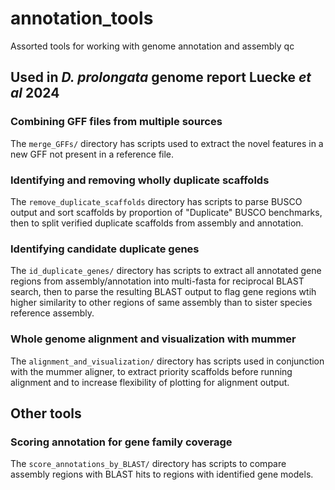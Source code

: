 # annotation_tools
Assorted tools for working with genome annotation and assembly qc

## Used in *D. prolongata* genome report Luecke *et al* 2024

### Combining GFF files from multiple sources
The `merge_GFFs/` directory has scripts used to extract the novel features in a new GFF not present in a reference file.

### Identifying and removing wholly duplicate scaffolds
The `remove_duplicate_scaffolds` directory has scripts to parse BUSCO output and sort scaffolds by proportion of "Duplicate" BUSCO benchmarks, then to split verified duplicate scaffolds from assembly and annotation.

### Identifying candidate duplicate genes
The `id_duplicate_genes/` directory has scripts to extract all annotated gene regions from assembly/annotation into multi-fasta for reciprocal BLAST search, then to parse the resulting BLAST output to flag gene regions wtih higher similarity to other regions of same assembly than to sister species reference assembly.

### Whole genome alignment and visualization with mummer
The `alignment_and_visualization/` directory has scripts used in conjunction with the mummer aligner, to extract priority scaffolds before running alignment and to increase flexibility of plotting for alignment output.


## Other tools

### Scoring annotation for gene family coverage
The `score_annotations_by_BLAST/` directory has scripts to compare assembly regions with BLAST hits to regions with identified gene models.
